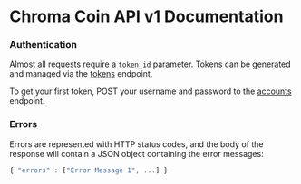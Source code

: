 # Chroma Coin API v1 Documentation

### Authentication

Almost all requests require a `token_id` parameter. Tokens can be generated and managed via the [tokens](tokens.html) endpoint.

To get your first token, POST your username and password to the [accounts](accounts.html) endpoint.

### Errors

Errors are represented with HTTP status codes, and the body of the response will contain a JSON object containing the error messages:

```javascript
{ "errors" : ["Error Message 1", ...] }
```
